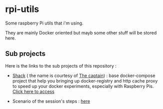 # rpi-utils

Some raspberry Pi utils that i'm using.

They are mainly Docker oriented but mayb some other stuff will be stored here.

## Sub projects

Here is the links to the sub projects of this repository :

* [Shack](http://en.wikipedia.org/wiki/Shack) ( the name is courtesy of [The captain](https://github.com/jmMeessen)) : base docker-compose project that help you bringing up docker-registry and http cache proxy to speed up your docker experiments, especially with Raspberry Pis. [Click here to access](./shack/)

* Scenario of the session's steps : [here](./docs/)
